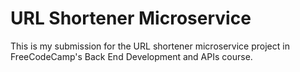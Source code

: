 # URL Shortener Microservice

This is my submission for the URL shortener microservice project in FreeCodeCamp's Back End Development and APIs course.
